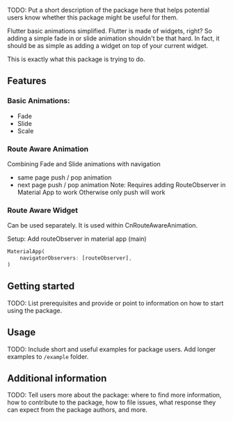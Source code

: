 <!--
This README describes the package. If you publish this package to pub.dev,
this README's contents appear on the landing page for your package.

For information about how to write a good package README, see the guide for
[writing package pages](https://dart.dev/guides/libraries/writing-package-pages).

For general information about developing packages, see the Dart guide for
[creating packages](https://dart.dev/guides/libraries/create-library-packages)
and the Flutter guide for
[developing packages and plugins](https://flutter.dev/developing-packages).
-->

TODO: Put a short description of the package here that helps potential users
know whether this package might be useful for them.

Flutter basic animations simplified.
Flutter is made of widgets, right?
So adding a simple fade in or slide animation shouldn't be that hard. 
In fact, it should be as simple as adding a widget on top of your current widget.

This is exactly what this package is trying to do. 

## Features

### Basic Animations: 
- Fade
- Slide
- Scale

### Route Aware Animation
Combining Fade and Slide animations with navigation 
- same page push / pop animation
- next page push / pop animation 
Note: Requires adding RouteObserver in Material App to work
Otherwise only push will work

### Route Aware Widget 
Can be used separately.
It is used within CnRouteAwareAnimation.

Setup: Add routeObserver in material app (main)
```dart
MaterialApp(
    navigatorObservers: [routeObserver],
) 
```

## Getting started

TODO: List prerequisites and provide or point to information on how to
start using the package.

## Usage

TODO: Include short and useful examples for package users. Add longer examples
to `/example` folder.


## Additional information

TODO: Tell users more about the package: where to find more information, how to
contribute to the package, how to file issues, what response they can expect
from the package authors, and more.
